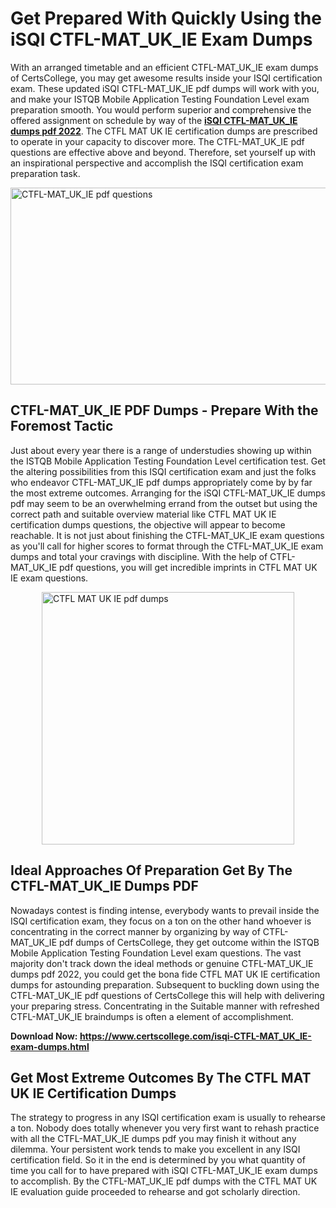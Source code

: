 <h1><strong>Get Prepared With Quickly Using the iSQI CTFL-MAT_UK_IE Exam Dumps&nbsp;</strong></h1>
<p><span style="font-weight: 400;">With an arranged timetable and an efficient  CTFL-MAT_UK_IE exam dumps of CertsCollege, you may get awesome results inside your ISQI certification  exam. These updated iSQI CTFL-MAT_UK_IE pdf dumps will work with you, and make your ISTQB Mobile Application Testing Foundation Level exam preparation smooth. You would perform superior and comprehensive the offered assignment on schedule by way of the <strong><a href="https://www.certscollege.com/isqi-CTFL-MAT_UK_IE-exam-dumps.html">iSQI CTFL-MAT_UK_IE dumps pdf 2022</a></strong>. The CTFL MAT UK IE certification dumps are prescribed to operate in your capacity to discover more. The  CTFL-MAT_UK_IE pdf questions are effective above and beyond. Therefore, set yourself up with an inspirational perspective and accomplish the ISQI certification  exam preparation task.&nbsp;</span></p>
<p><span style="font-weight: 400;"><img style="display: block; margin-left: auto; margin-right: auto;" src="https://i.ibb.co/CPDK3ps/Yellow-and-Blue-Initiative-Blog-Banner.png" alt="CTFL-MAT_UK_IE pdf questions" width="559" height="315" /></span></p>
<h2><strong>CTFL-MAT_UK_IE PDF Dumps - Prepare With the Foremost Tactic</strong></h2>
<p><span style="font-weight: 400;">Just about every year there is a range of understudies showing up within the ISTQB Mobile Application Testing Foundation Level certification test. Get the altering possibilities from this ISQI certification  exam and just the folks who endeavor CTFL-MAT_UK_IE pdf dumps appropriately come by by far the most extreme outcomes. Arranging for the iSQI CTFL-MAT_UK_IE dumps pdf may seem to be an overwhelming errand from the outset but using the correct path and suitable overview material like CTFL MAT UK IE certification dumps questions, the objective will appear to become reachable. It is not just about finishing the CTFL-MAT_UK_IE exam questions as you'll call for higher scores to format through the CTFL-MAT_UK_IE exam dumps and total your cravings with discipline. With the help of CTFL-MAT_UK_IE pdf questions, you will get incredible imprints in CTFL MAT UK IE exam questions.</span></p>
<p><span style="font-weight: 400;"><a href="https://tinyurl.com/bdde2dch"><img style="display: block; margin-left: auto; margin-right: auto;" src="https://i.ibb.co/9tMrhdY/Teacher-Appreciation-Invitation.png" alt="CTFL MAT UK IE pdf dumps " width="404" height="404" /></a></span></p>
<h2><strong>Ideal Approaches Of Preparation Get By The CTFL-MAT_UK_IE Dumps PDF</strong></h2>
<p><span style="font-weight: 400;">Nowadays contest is finding intense, everybody wants to prevail inside the ISQI certification  exam, they focus on a ton on the other hand whoever is concentrating in the correct manner by organizing by way of CTFL-MAT_UK_IE pdf dumps of CertsCollege, they get outcome within the ISTQB Mobile Application Testing Foundation Level exam questions. The vast majority don't track down the ideal methods or genuine CTFL-MAT_UK_IE dumps pdf 2022, you could get the bona fide CTFL MAT UK IE certification dumps for astounding preparation. Subsequent to buckling down using the  CTFL-MAT_UK_IE pdf questions of CertsCollege this will help with delivering your preparing stress. Concentrating in the Suitable manner with refreshed CTFL-MAT_UK_IE braindumps is often a element of accomplishment.</span></p>
<p><span style="font-weight: 400;"><strong>Download Now: <a href="https://www.certscollege.com/isqi-CTFL-MAT_UK_IE-exam-dumps.html">https://www.certscollege.com/isqi-CTFL-MAT_UK_IE-exam-dumps.html</a></strong></span></p>
<h2><strong>Get Most Extreme Outcomes By The CTFL MAT UK IE Certification Dumps</strong></h2>
<p><span style="font-weight: 400;">The strategy to progress in any ISQI certification  exam is usually to rehearse a ton. Nobody does totally whenever you very first want to rehash practice with all the CTFL-MAT_UK_IE dumps pdf you may finish it without any dilemma. Your persistent work tends to make you excellent in any ISQI certification  field. So it in the end is determined by you what quantity of time you call for to have prepared with iSQI CTFL-MAT_UK_IE exam dumps to accomplish. By the CTFL-MAT_UK_IE pdf dumps with the CTFL MAT UK IE evaluation guide proceeded to rehearse and got scholarly direction.</span></p>
